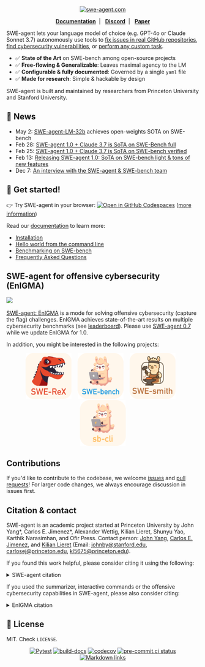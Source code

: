 <p align="center">
  <a href="https://swe-agent.com/latest/">
    <img src="assets/swe-agent-banner.png" alt="swe-agent.com" style="height: 12em" />
  </a>
</p>

<p align="center">
  <a href="https://swe-agent.com/latest/"><strong>Documentation</strong></a>&nbsp; | &nbsp;
  <a href="https://discord.gg/AVEFbBn2rH"><strong>Discord</strong></a>&nbsp; | &nbsp;
  <a href="https://arxiv.org/abs/2405.15793"><strong>Paper</strong></a>
</p>


SWE-agent lets your language model of choice (e.g. GPT-4o or Claude Sonnet 3.7) autonomously use tools to
[fix issues in real GitHub repositories](https://swe-agent.com/latest/usage/hello_world),
[find cybersecurity vulnerabilities](https://enigma-agent.com/), or
[perform any custom task](https://swe-agent.com/latest/usage/coding_challenges).

* ✅ **State of the Art** on SWE-bench among open-source projects
* ✅ **Free-flowing & Generalizable**: Leaves maximal agency to the LM
* ✅ **Configurable & fully documented**: Governed by a single `yaml` file
* ✅ **Made for research**: Simple & hackable by design

SWE-agent is built and maintained by researchers from Princeton University and Stanford University.

## 📣 News

* May 2: [SWE-agent-LM-32b](https://swesmith.com) achieves open-weights SOTA on SWE-bench
* Feb 28: [SWE-agent 1.0 + Claude 3.7 is SoTA on SWE-Bench full](https://x.com/KLieret/status/1895487966409298067)
* Feb 25: [SWE-agent 1.0 + Claude 3.7 is SoTA on SWE-bench verified](https://x.com/KLieret/status/1894408819670733158)
* Feb 13: [Releasing SWE-agent 1.0: SoTA on SWE-bench light & tons of new features](https://x.com/KLieret/status/1890048205448220849)
* Dec 7: [An interview with the SWE-agent & SWE-bench team](https://www.youtube.com/watch?v=fcr8WzeEXyk)

## 🚀 Get started!

👉 Try SWE-agent in your browser: [![Open in GitHub Codespaces](https://img.shields.io/badge/Open_in_GitHub_Codespaces-gray?logo=github)](https://codespaces.new/SWE-agent/SWE-agent) ([more information](https://swe-agent.com/latest/installation/codespaces/))

Read our [documentation][docs] to learn more:

* [Installation](https://swe-agent.com/latest/installation/source/)
* [Hello world from the command line](https://swe-agent.com/latest/usage/hello_world/)
* [Benchmarking on SWE-bench](https://swe-agent.com/latest/usage/batch_mode/)
* [Frequently Asked Questions](https://swe-agent.com/latest/faq/)

[docs]: https://swe-agent.com

## SWE-agent for offensive cybersecurity (EnIGMA) <a name="enigma"></a>

<img src="https://github.com/user-attachments/assets/84599168-11a7-4776-8a49-33dbf0758bb2" height="80px"></img>

[SWE-agent: EnIGMA][enigma] is a mode for solving offensive cybersecurity (capture the flag) challenges.
EnIGMA achieves state-of-the-art results on multiple cybersecurity benchmarks (see [leaderboard](https://enigma-agent.com/#results)).
Please use [SWE-agent 0.7](https://github.com/SWE-agent/SWE-agent/tree/v0.7) while we update EnIGMA for 1.0.

[enigma]: https://enigma-agent.com
[SWE-bench]: https://github.com/SWE-bench/SWE-bench
[nyu-ctf]: https://arxiv.org/abs/2406.05590

In addition, you might be interested in the following projects:


<div align="center">
  <a href="https://github.com/SWE-agent/SWE-ReX"><img src="docs/assets/swerex_logo_text_below.svg" alt="SWE-ReX" height="120px"></a>
   &nbsp;&nbsp;
  <a href="https://github.com/SWE-bench/SWE-bench"><img src="docs/assets/swebench_logo_text_below.svg" alt="SWE-bench" height="120px"></a>
  &nbsp;&nbsp;
  <!-- <a href="https://github.com/SWE-agent/SWE-agent"><img src="docs/assets/sweagent_logo_text_below.svg" alt="SWE-agent" height="120px"></a> -->
  <a href="https://github.com/SWE-bench/SWE-smith"><img src="docs/assets/swesmith_logo_text_below.svg" alt="SWE-smith" height="120px"></a>
  &nbsp;&nbsp;
  <a href="https://github.com/SWE-bench/sb-cli"><img src="docs/assets/sbcli_logo_text_below.svg" alt="sb-cli" height="120px"></a>
</div>

## Contributions <a name="contributions"></a>

If you'd like to contribute to the codebase, we welcome [issues](https://github.com/SWE-agent/SWE-agent/issues) and [pull requests](https://github.com/SWE-agent/SWE-agent/pulls)! For larger code changes, we always encourage discussion in issues first.

## Citation & contact <a name="citation"></a>

SWE-agent is an academic project started at Princeton University by John Yang*, Carlos E. Jimenez*, Alexander Wettig, Kilian Lieret, Shunyu Yao, Karthik Narasimhan, and Ofir Press.
Contact person: [John Yang](https://john-b-yang.github.io/), [Carlos E. Jimenez](http://www.carlosejimenez.com/), and [Kilian Lieret](https://www.lieret.net/) (Email: johnby@stanford.edu, carlosej@princeton.edu, kl5675@princeton.edu).

If you found this work helpful, please consider citing it using the following:

<details>
<summary> SWE-agent citation</summary>

```bibtex
@inproceedings{yang2024sweagent,
  title={{SWE}-agent: Agent-Computer Interfaces Enable Automated Software Engineering},
  author={John Yang and Carlos E Jimenez and Alexander Wettig and Kilian Lieret and Shunyu Yao and Karthik R Narasimhan and Ofir Press},
  booktitle={The Thirty-eighth Annual Conference on Neural Information Processing Systems},
  year={2024},
  url={https://arxiv.org/abs/2405.15793}
}
```
</details>

If you used the summarizer, interactive commands or the offensive cybersecurity capabilities in SWE-agent, please also consider citing:

<details>
<summary>EnIGMA citation</summary>

```bibtex
@misc{abramovich2024enigmaenhancedinteractivegenerative,
      title={EnIGMA: Enhanced Interactive Generative Model Agent for CTF Challenges},
      author={Talor Abramovich and Meet Udeshi and Minghao Shao and Kilian Lieret and Haoran Xi and Kimberly Milner and Sofija Jancheska and John Yang and Carlos E. Jimenez and Farshad Khorrami and Prashanth Krishnamurthy and Brendan Dolan-Gavitt and Muhammad Shafique and Karthik Narasimhan and Ramesh Karri and Ofir Press},
      year={2024},
      eprint={2409.16165},
      archivePrefix={arXiv},
      primaryClass={cs.AI},
      url={https://arxiv.org/abs/2409.16165},
}
```
</details>


## 🪪 License <a name="license"></a>
MIT. Check `LICENSE`.


<div align="center">

[![Pytest](https://github.com/SWE-agent/SWE-agent/actions/workflows/pytest.yaml/badge.svg)](https://github.com/SWE-agent/SWE-agent/actions/workflows/pytest.yaml)
[![build-docs](https://github.com/SWE-agent/SWE-agent/actions/workflows/build-docs.yaml/badge.svg)](https://github.com/SWE-agent/SWE-agent/actions/workflows/build-docs.yaml)
[![codecov](https://codecov.io/gh/SWE-agent/SWE-agent/graph/badge.svg?token=18XAVDK365)](https://codecov.io/gh/SWE-agent/SWE-agent)
[![pre-commit.ci status](https://results.pre-commit.ci/badge/github/SWE-agent/SWE-agent/main.svg)](https://results.pre-commit.ci/latest/github/SWE-agent/SWE-agent/main)
[![Markdown links](https://github.com/SWE-agent/SWE-agent/actions/workflows/check-links.yaml/badge.svg)](https://github.com/SWE-agent/SWE-agent/actions/workflows/check-links.yaml)

</div>
